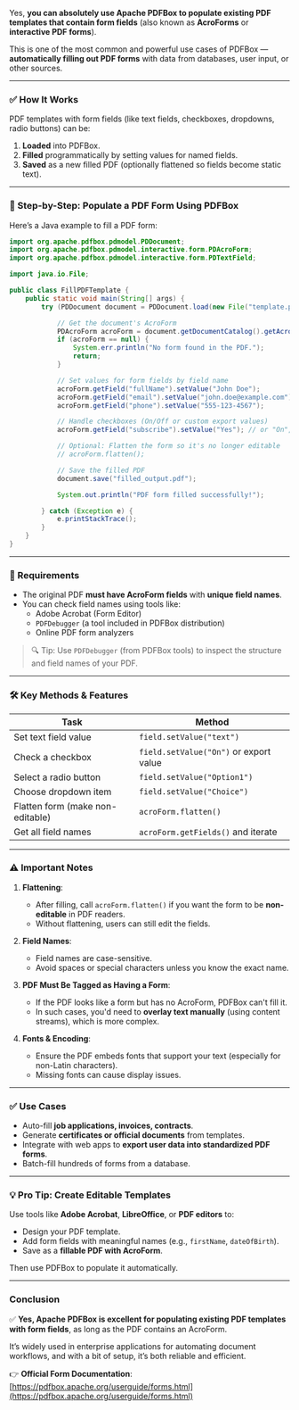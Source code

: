 Yes, **you can absolutely use Apache PDFBox to populate existing PDF templates that contain form fields** (also known as **AcroForms** or **interactive PDF forms**).

This is one of the most common and powerful use cases of PDFBox — **automatically filling out PDF forms** with data from databases, user input, or other sources.

---

### ✅ How It Works

PDF templates with form fields (like text fields, checkboxes, dropdowns, radio buttons) can be:

1. **Loaded** into PDFBox.
2. **Filled** programmatically by setting values for named fields.
3. **Saved** as a new filled PDF (optionally flattened so fields become static text).

---

### 🔧 Step-by-Step: Populate a PDF Form Using PDFBox

Here’s a Java example to fill a PDF form:

```java
import org.apache.pdfbox.pdmodel.PDDocument;
import org.apache.pdfbox.pdmodel.interactive.form.PDAcroForm;
import org.apache.pdfbox.pdmodel.interactive.form.PDTextField;

import java.io.File;

public class FillPDFTemplate {
    public static void main(String[] args) {
        try (PDDocument document = PDDocument.load(new File("template.pdf"))) {

            // Get the document's AcroForm
            PDAcroForm acroForm = document.getDocumentCatalog().getAcroForm();
            if (acroForm == null) {
                System.err.println("No form found in the PDF.");
                return;
            }

            // Set values for form fields by field name
            acroForm.getField("fullName").setValue("John Doe");
            acroForm.getField("email").setValue("john.doe@example.com");
            acroForm.getField("phone").setValue("555-123-4567");

            // Handle checkboxes (On/Off or custom export values)
            acroForm.getField("subscribe").setValue("Yes"); // or "On", depending on export value

            // Optional: Flatten the form so it's no longer editable
            // acroForm.flatten();

            // Save the filled PDF
            document.save("filled_output.pdf");

            System.out.println("PDF form filled successfully!");

        } catch (Exception e) {
            e.printStackTrace();
        }
    }
}
```

---

### 📌 Requirements

- The original PDF **must have AcroForm fields** with **unique field names**.
- You can check field names using tools like:
  - Adobe Acrobat (Form Editor)
  - `PDFDebugger` (a tool included in PDFBox distribution)
  - Online PDF form analyzers

> 🔍 Tip: Use `PDFDebugger` (from PDFBox tools) to inspect the structure and field names of your PDF.

---

### 🛠️ Key Methods & Features

| Task | Method |
|------|--------|
| Set text field value | `field.setValue("text")` |
| Check a checkbox | `field.setValue("On")` or export value |
| Select a radio button | `field.setValue("Option1")` |
| Choose dropdown item | `field.setValue("Choice")` |
| Flatten form (make non-editable) | `acroForm.flatten()` |
| Get all field names | `acroForm.getFields()` and iterate |

---

### ⚠️ Important Notes

1. **Flattening**:
   - After filling, call `acroForm.flatten()` if you want the form to be **non-editable** in PDF readers.
   - Without flattening, users can still edit the fields.

2. **Field Names**:
   - Field names are case-sensitive.
   - Avoid spaces or special characters unless you know the exact name.

3. **PDF Must Be Tagged as Having a Form**:
   - If the PDF looks like a form but has no AcroForm, PDFBox can't fill it.
   - In such cases, you'd need to **overlay text manually** (using content streams), which is more complex.

4. **Fonts & Encoding**:
   - Ensure the PDF embeds fonts that support your text (especially for non-Latin characters).
   - Missing fonts can cause display issues.

---

### ✅ Use Cases

- Auto-fill **job applications, invoices, contracts**.
- Generate **certificates or official documents** from templates.
- Integrate with web apps to **export user data into standardized PDF forms**.
- Batch-fill hundreds of forms from a database.

---

### 💡 Pro Tip: Create Editable Templates

Use tools like **Adobe Acrobat**, **LibreOffice**, or **PDF editors** to:
- Design your PDF template.
- Add form fields with meaningful names (e.g., `firstName`, `dateOfBirth`).
- Save as a **fillable PDF with AcroForm**.

Then use PDFBox to populate it automatically.

---

### Conclusion

✅ **Yes, Apache PDFBox is excellent for populating existing PDF templates with form fields**, as long as the PDF contains an AcroForm.

It’s widely used in enterprise applications for automating document workflows, and with a bit of setup, it’s both reliable and efficient.

👉 **Official Form Documentation**: [https://pdfbox.apache.org/userguide/forms.html](https://pdfbox.apache.org/userguide/forms.html)